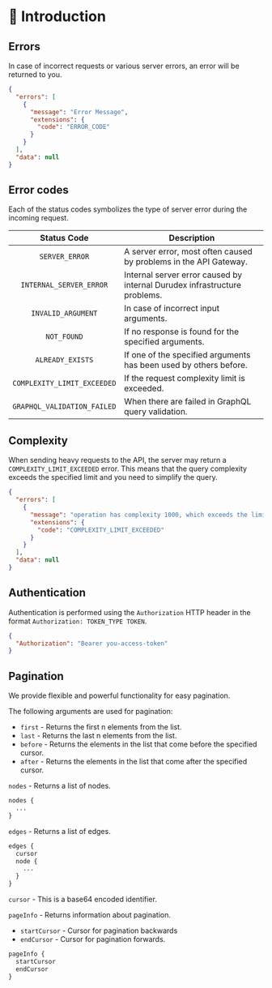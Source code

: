 # 📕 Introduction

## Errors

In case of incorrect requests or various server errors, an error will be returned to you.

```json
{
  "errors": [
    {
      "message": "Error Message",
      "extensions": {
        "code": "ERROR_CODE"
      }
    }
  ],
  "data": null
}
```

## Error codes

Each of the status codes symbolizes the type of server error during the incoming request.

| Status Code                 | Description                                                               |
| :-------------------------: | ------------------------------------------------------------------------- |
| `SERVER_ERROR`              | A server error, most often caused by problems in the API Gateway.         |
| `INTERNAL_SERVER_ERROR`     | Internal server error caused by internal Durudex infrastructure problems. |
| `INVALID_ARGUMENT`          | In case of incorrect input arguments.                                     |
| `NOT_FOUND`                 | If no response is found for the specified arguments.                      |
| `ALREADY_EXISTS`            | If one of the specified arguments has been used by others before.         |
| `COMPLEXITY_LIMIT_EXCEEDED` | If the request complexity limit is exceeded.                              |
| `GRAPHQL_VALIDATION_FAILED` | When there are failed in GraphQL query validation.                        |

## Complexity

When sending heavy requests to the API, the server may return a `COMPLEXITY_LIMIT_EXCEEDED` error. This means that
the query complexity exceeds the specified limit and you need to simplify the query.

```json
{
  "errors": [
    {
      "message": "operation has complexity 1000, which exceeds the limit of 500",
      "extensions": {
        "code": "COMPLEXITY_LIMIT_EXCEEDED"
      }
    }
  ],
  "data": null
}
```

## Authentication

Authentication is performed using the `Authorization` HTTP header in the format `Authorization: TOKEN_TYPE TOKEN`.

```json
{
  "Authorization": "Bearer you-access-token"
}
```

## Pagination

We provide flexible and powerful functionality for easy pagination.

The following arguments are used for pagination:

- `first` - Returns the first n elements from the list.
- `last` - Returns the last n elements from the list.
- `before` - Returns the elements in the list that come before the specified cursor.
- `after` - Returns the elements in the list that come after the specified cursor.

`nodes` - Returns a list of nodes.

```graphql
nodes {
  ...
}
```

`edges` - Returns a list of edges.

```graphql
edges {
  cursor
  node {
    ...
  }
}
```

`cursor` - This is a base64 encoded identifier.

`pageInfo` - Returns information about pagination.

- `startCursor` - Cursor for pagination backwards
- `endCursor` - Cursor for pagination forwards.

```graphql
pageInfo {
  startCursor
  endCursor
}
```
